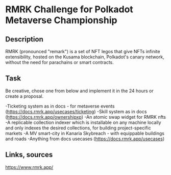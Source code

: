 # RMRK Challenge for Polkadot Metaverse Championship

## Description
RMRK (pronounced "remark") is a set of NFT legos that give NFTs infinite extensibility, hosted on the Kusama blockchain, Polkadot's canary network, without the need for parachains or smart contracts.

## Task

Be creative, chose one from below and implement it in the 24 hours or create a proposal.

-Ticketing system as in docs - for metaverse events (https://docs.rmrk.app/usecases/ticketing)
-Skill system as in docs (https://docs.rmrk.app/ownershipxp)
-An atomic swap widget for RMRK nfts
-A replicable collection indexer which is installable on any machine locally and only indexes the desired collections, for building project-specific markets
-A MV smart-city in Kanaria Skybreach - with equippable buildings and roads
-Anything from docs usecases (https://docs.rmrk.app/usecases)

## Links, sources
https://www.rmrk.app/
